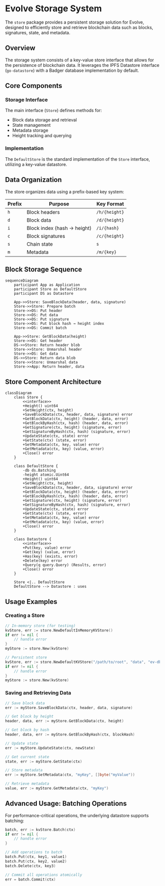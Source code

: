 # Evolve Storage System

The `store` package provides a persistent storage solution for Evolve, designed to efficiently store and retrieve blockchain data such as blocks, signatures, state, and metadata.

## Overview

The storage system consists of a key-value store interface that allows for the persistence of blockchain data. It leverages the IPFS Datastore interface (`go-datastore`) with a Badger database implementation by default.

## Core Components

### Storage Interface

The main interface (`Store`) defines methods for:

- Block data storage and retrieval
- State management
- Metadata storage
- Height tracking and querying

### Implementation

The `DefaultStore` is the standard implementation of the `Store` interface, utilizing a key-value datastore.

## Data Organization

The store organizes data using a prefix-based key system:

| Prefix | Purpose | Key Format |
|--------|---------|------------|
| `h` | Block headers | `/h/{height}` |
| `d` | Block data | `/d/{height}` |
| `i` | Block index (hash -> height) | `/i/{hash}` |
| `c` | Block signatures | `/c/{height}` |
| `s` | Chain state | `s` |
| `m` | Metadata | `/m/{key}` |

## Block Storage Sequence

```mermaid
sequenceDiagram
    participant App as Application
    participant Store as DefaultStore
    participant DS as Datastore

    App->>Store: SaveBlockData(header, data, signature)
    Store->>Store: Prepare batch
    Store->>DS: Put header
    Store->>DS: Put data
    Store->>DS: Put signature
    Store->>DS: Put block hash → height index
    Store->>DS: Commit batch

    App->>Store: GetBlockData(height)
    Store->>DS: Get header
    DS->>Store: Return header blob
    Store->>Store: Unmarshal header
    Store->>DS: Get data
    DS->>Store: Return data blob
    Store->>Store: Unmarshal data
    Store->>App: Return header, data
```

## Store Component Architecture

```mermaid
classDiagram
    class Store {
        <<interface>>
        +Height() uint64
        +SetHeight(ctx, height)
        +SaveBlockData(ctx, header, data, signature) error
        +GetBlockData(ctx, height) (header, data, error)
        +GetBlockByHash(ctx, hash) (header, data, error)
        +GetSignature(ctx, height) (signature, error)
        +GetSignatureByHash(ctx, hash) (signature, error)
        +UpdateState(ctx, state) error
        +GetState(ctx) (state, error)
        +SetMetadata(ctx, key, value) error
        +GetMetadata(ctx, key) (value, error)
        +Close() error
    }

    class DefaultStore {
        -db ds.Batching
        -height atomic.Uint64
        +Height() uint64
        +SetHeight(ctx, height)
        +SaveBlockData(ctx, header, data, signature) error
        +GetBlockData(ctx, height) (header, data, error)
        +GetBlockByHash(ctx, hash) (header, data, error)
        +GetSignature(ctx, height) (signature, error)
        +GetSignatureByHash(ctx, hash) (signature, error)
        +UpdateState(ctx, state) error
        +GetState(ctx) (state, error)
        +SetMetadata(ctx, key, value) error
        +GetMetadata(ctx, key) (value, error)
        +Close() error
    }

    class Datastore {
        <<interface>>
        +Put(key, value) error
        +Get(key) (value, error)
        +Has(key) (exists, error)
        +Delete(key) error
        +Query(q query.Query) (Results, error)
        +Close() error
    }

    Store <|.. DefaultStore
    DefaultStore --> Datastore : uses
```

## Usage Examples

### Creating a Store

```go
// In-memory store (for testing)
kvStore, err := store.NewDefaultInMemoryKVStore()
if err != nil {
    // handle error
}
myStore := store.New(kvStore)

// Persistent store
kvStore, err := store.NewDefaultKVStore("/path/to/root", "data", "ev-db")
if err != nil {
    // handle error
}
myStore := store.New(kvStore)
```

### Saving and Retrieving Data

```go
// Save block data
err := myStore.SaveBlockData(ctx, header, data, signature)

// Get block by height
header, data, err := myStore.GetBlockData(ctx, height)

// Get block by hash
header, data, err := myStore.GetBlockByHash(ctx, blockHash)

// Update state
err := myStore.UpdateState(ctx, newState)

// Get current state
state, err := myStore.GetState(ctx)

// Store metadata
err := myStore.SetMetadata(ctx, "myKey", []byte("myValue"))

// Retrieve metadata
value, err := myStore.GetMetadata(ctx, "myKey")
```

## Advanced Usage: Batching Operations

For performance-critical operations, the underlying datastore supports batching:

```go
batch, err := kvStore.Batch(ctx)
if err != nil {
    // handle error
}

// Add operations to batch
batch.Put(ctx, key1, value1)
batch.Put(ctx, key2, value2)
batch.Delete(ctx, key3)

// Commit all operations atomically
err = batch.Commit(ctx)
```
